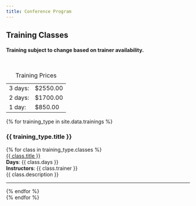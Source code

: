```yaml
---
title: Conference Program
---
```

<section class="training">
<div>
<h2>Training Classes</h2>
<h4>Training subject to change based on trainer availability.</h4>
</div>
<br/>
<div class="prices">
    <table class="price-table">
        <caption>Training Prices</caption>
        <tr>
            <td>3 days:</td>
            <td> $2550.00</td>
        </tr>
        <tr>
            <td>2 days:</td><td>$1700.00</td>
        </tr>
        <tr>
            <td>1 day:</td><td>$850.00</td>
        </tr>
    </table>
</div>
<!--
{% for training_type in site.data.trainings %}
    <h3>{{ training_type.title }}</h3>
    <div style="overflow-x:auto;">
    <table class="tr-standard-table">
        <thead>
            <tr><th>Class</th><th>Decription</th><th>Trainer</th><th>Days</th></tr>
        </thead>
        <tbody>
        {% for class in training_type.classes %}
        <tr>
          <td>{{ class.title }}</td>
          <td>{{ class.description }}</td>
          <td>{{ class.trainer }}</td>
          <td>{{ class.days }}</td>
        </tr>
        {% endfor %}
        </tbody>
    </table>
    </div>
{% endfor %}
-->
{% for training_type in site.data.trainings %}
<h3 style="background-color: #{{ training_type.color }};">{{ training_type.title }}</h3>
<div class="tr-mobile-table" style="border-left-color: #{{ training_type.color }} !important;">
    {% for class in training_type.classes %}
    <div class="class-container">
        <div class="class-title"><a href="{{ class.url }}">{{ class.title }}</a></div>
        <div><strong>Days</strong>: {{ class.days }}</div>
        <div><strong>Instructors</strong>: {{ class.trainer }}</div>
        <div class="class-description">{{ class.description }}</div>
    </div>
    <hr>
    {% endfor %}
</div>
{% endfor %}

</section>
<!--
<a id="sched-embed" href="https://globalappsecdc2019.sched.com/">View the Global AppSec DC 2019 program.</a><script type="text/javascript" src="https://globalappsecdc2019.sched.com/js/embed.js"></script>
-->
